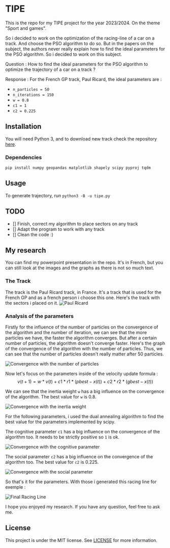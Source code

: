 # TIPE
This is the repo for my TIPE project for the year 2023/2024. On the theme "Sport and games".

So i decided to work on the optimization of the racing-line of a car on a track. And choose the PSO algorithm to do so. But in the papers on the subject, the authors never really explain how to find the ideal parameters for the PSO algorithm. So i decided to work on this subject.

Question : How to find the ideal parameters for the PSO algorithm to optimize the trajectory of a car on a track ?

Response :
For the French GP track, Paul Ricard, the ideal parameters are :
- `n_particles = 50`
- `n_iterations = 150`
- `w = 0.8`
- `c1 = 1`
- `c2 = 0.225`

## Installation

You will need Python 3, and to download new track check the repository [here](https://github.com/bacinger/f1-circuits).



### Dependencies

`pip install numpy geopandas matplotlib shapely scipy pyproj tqdm`

## Usage

To generate trajectory, run `python3 -B -u tipe.py`

## TODO

- [] Finish, correct my algorithm to place sectors on any track
- [] Adapt the program to work with any track
- [] Clean the code :)


## My research

You can find my powerpoint presentation in the repo. It's in French, but you can still look at the images and the graphs as there is not so much text.

### The Track

The track is the Paul Ricard track, in France. It's a track that is used for the French GP and as a french person i choose this one. Here's the track with the sectors i placed on it.
![Paul Ricard](Img/circuit_paul_ricard.png)

### Analysis of the parameters

Firstly for the influence of the number of particles on the convergence of the algorithm and the number of iteration, we can see that the more particles we have, the faster the algorithm converges. But after a certain number of particles, the algorithm doesn't converge faster. Here's the graph of the convergence of the algorithm with the number of particles. Thus, we can see that the number of particles doesn't really matter after 50 particles.

![Convergence with the number of particles](Img/evolution.png)


Now let's focus on the parameters inside of the velocity update formula :
$$ v(t+1) = w * v(t) + c1 * r1 * (pbest - x(t)) + c2 * r2 * (gbest - x(t)) $$

We can see that the inertia weight `w` has a big influence on the convergence of the algorithm. The best value for `w` is 0.8. 

![Convergence with the inertia weight](Img/analyse_w.png)


For the following parameters, i used the dual annealing algorithm to find the best value for the parameters implemented by scipy.

The cognitive parameter `c1` has a big influence on the convergence of the algorithm too. It needs to be strictly positive so `1` is ok. 

![Convergence with the cognitive parameter](Img/analyse_3D.png)

The social parameter `c2` has a big influence on the convergence of the algorithm too. The best value for `c2` is 0.225. 

![Convergence with the social parameter](Img/analyse_c2.png)

So that's it for the parameters. With those i generated this racing line for exemple :

![Final Racing Line](Img/Racingline.png)


I hope you enjoyed my research. If you have any question, feel free to ask me.

## License
This project is under the MIT license. See [LICENSE](https://github.com/Xayon98/TIPE/LICENCE) for more information.

